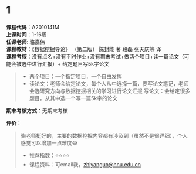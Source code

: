 # 1 
**课程代码**：A2010141M  
**上课时间**：1-16周  
**任课老师**: 骆嘉伟  
**课程教材**：《数据挖掘导论》 （第二版） 陈封能 著 段磊 张天庆等 译  
**课程考核**：没有点名+没有平时作业+没有期末考试+做两个项目+读一篇论文（可能会被选中进行汇报）+ 给定题目写5k字论文
>
>- 两个项目：一个指定项目，一个自由发挥
>- 读论文：老师会给定论文，每个人从中选择一篇，要写论文笔记，老师会选研究方向与数据挖掘相关的学习进行论文汇报
> 写论文：会给定很多题目，从其中选一个写一篇5k字的论文

**期末考核方式**：无期末考核

**评价**：
>
>骆老师挺好的，主要的数据挖掘内容都有涉及到（虽然不是很详细），个人感觉可以增加一点难度😅
>- 推荐指数：⭐⭐⭐⭐
>- 课程资料：可email我，zhiyanguo@hnu.edu.cn

